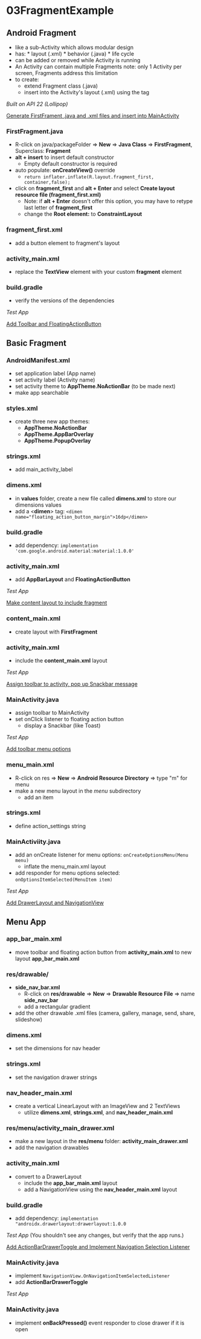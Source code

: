 # 03FragmentExample
## Android Fragment
* like a sub-Activity which allows modular design
* has:
		* layout (.xml)
		* behavior (.java)
		* life cycle
* can be added or removed while Activity is running
* An Activity can contain multiple Fragments
		note: only 1 Activity per screen, Fragments address this limitation
* to create:
	*	extend Fragment class (.java)
	*	insert into the Activity's layout (.xml) using the <fragement> tag

*Built on API 22 (Lollipop)*

[Generate FirstFrament .java and .xml files and insert into MainActivity](https://github.com/dltra/03FragmentExample/commit/a4a54850bb50e413e51bf8216696474657cbec7e)
### FirstFragment.java 
* R-click on java/packageFolder => **New** => **Java Class** => **FirstFragment**, Superclass: **Fragment**
* **alt + insert** to insert default constructor
	* Empty default constructor is required
* auto populate: **onCreateView()** override
	* ``return inflater.inflate(R.layout.fragment_first, container,false);``
* click on **fragment_first** and **alt + Enter** and select **Create layout resource file (fragment_first.xml)**
	* Note:  if **alt + Enter** doesn't offer this option, you may have to retype last letter of **fragment_first**
	* change the **Root element:** to **ConstraintLayout**

### fragment_first.xml
* add a button element to fragment's layout
### activity_main.xml
* replace the **TextView** element with your custom **fragment** element
### build.gradle
* verify the versions of the dependencies

*Test App*

[Add Toolbar and FloatingActionButton](https://github.com/dltra/03FragmentExample/commit/5d3da41ddace3af909157c93454b1f077b5d4cc0)
## Basic Fragment  
### AndroidManifest.xml
* set application label (App name)
* set activity label (Activity name)
* set activity theme to **AppTheme.NoActionBar** (to be made next)
* make app searchable
### styles.xml
* create three new app themes: 
	* **AppTheme.NoActionBar** 
	* **AppTheme.AppBarOverlay**
	* **AppTheme.PopupOverlay**
### strings.xml
* add main_activity_label
### dimens.xml
* in **values** folder, create a new file called **dimens.xml** to store our dimensions values
* add a <**dimen**> tag: ``<dimen  name="floating_action_button_margin">16dp</dimen>``
### build.gradle
* add dependency:  ``implementation 'com.google.android.material:material:1.0.0'``
### activity_main.xml
* add **AppBarLayout** and **FloatingActionButton**

*Test App*

[Make content layout to include fragment](https://github.com/dltra/03FragmentExample/commit/1cfcda97fcb61081e678d23ec727307ccdb500ac)
### content_main.xml 
* create layout with **FirstFragment**
### activity_main.xml
* include the **content_main.xml** layout

*Test App* 

[Assign toolbar to activity, pop up Snackbar message](https://github.com/dltra/03FragmentExample/commit/2ecf910833941ff2a65cec0814fe4e2d991621ca)
### MainActivity.java 
* assign toolbar to MainActivity
* set onClick listener to floating action button
  * display a Snackbar (like Toast)
  
*Test App*

[Add toolbar menu options](https://github.com/dltra/03FragmentExample/commit/c65b4b2c698320904a7866893128ebcc6f1467b9)
### menu_main.xml 
* R-click on res => **New** => **Android Resource Directory** => type "m" for menu
* make a new menu layout in the *menu* subdirectory
    * add an item

### strings.xml
* define action_settings string

### MainActiviity.java
* add an onCreate listener for menu options: ``onCreateOptionsMenu(Menu menu)``
    * inflate the menu_main.xml layout
* add responder for menu options selected: ``onOptionsItemSelected(MenuItem item)``

*Test App*

[Add DrawerLayout and NavigationView](https://github.com/dltra/03FragmentExample/commit/a027b71485111e7737e1e25c1213b3df2d68ec6f)
## Menu App 
### app_bar_main.xml
* move toolbar and floating action button from **activity_main.xml** to new layout **app_bar_main.xml**
### res/drawable/
* **side_nav_bar.xml**
    * R-click on **res/drawable** => **New** => **Drawable Resource File** => name **side_nav_bar**
    * add a rectangular gradient
*  add the other drawable .xml files (camera, gallery, manage, send, share, slideshow)
### dimens.xml
* set the dimensions for nav header
### strings.xml
* set the navigation drawer strings
### nav_header_main.xml
* create a vertical LinearLayout with an ImageView and 2 TextViews
    * utilize **dimens.xml**, **strings.xml**, and **nav_header_main.xml**
### res/menu/activity_main_drawer.xml
* make a new layout in the **res/menu** folder: **activity_main_drawer.xml**
* add the navigation drawables
### activity_main.xml
* convert to a DrawerLayout
    * include the **app_bar_main.xml** layout
    * add a NavigationView using the **nav_header_main.xml** layout
### build.gradle
* add dependency: ``implementation "androidx.drawerlayout:drawerlayout:1.0.0``

*Test App* (You shouldn't see any changes, but verify that the app runs.)

[Add ActionBarDrawerToggle and Implement Navigation Selection Listener](https://github.com/dltra/03FragmentExample/commit/8ba6cf048158cf0cc04699f874db4276a881a51b)
### MainActivity.java
* implement ``NavigationView.OnNavigationItemSelectedListener``
* add **ActionBarDrawerToggle**

*Test App*


### MainActivity.java
* implement **onBackPressed()** event responder to close drawer if it is open